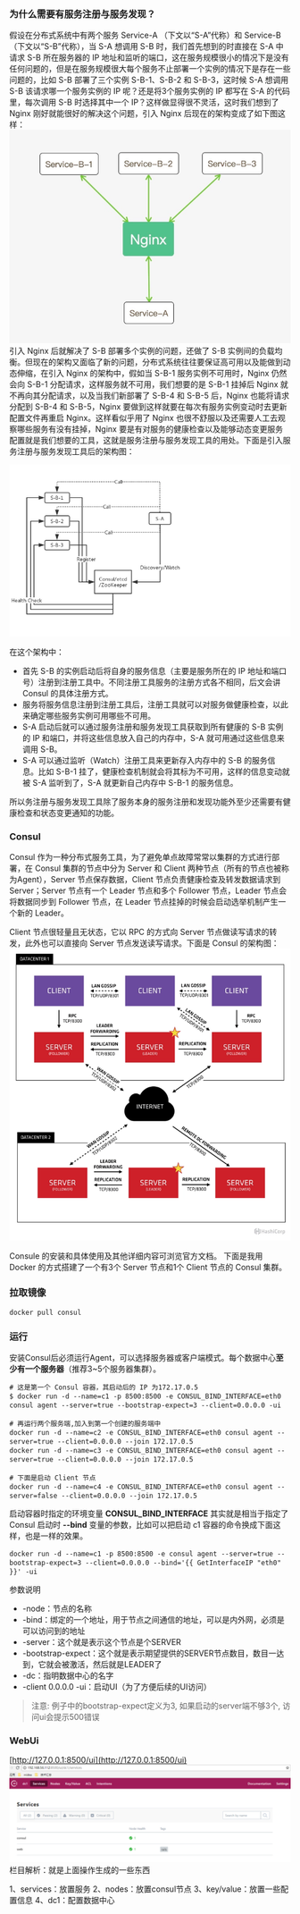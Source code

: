 ### 为什么需要有服务注册与服务发现？
假设在分布式系统中有两个服务 Service-A （下文以“S-A”代称）和 Service-B（下文以“S-B”代称），当 S-A 想调用 S-B 时，我们首先想到的时直接在 S-A 中请求 S-B 所在服务器的 IP 地址和监听的端口，这在服务规模很小的情况下是没有任何问题的，但是在服务规模很大每个服务不止部署一个实例的情况下是存在一些问题的，比如 S-B 部署了三个实例 S-B-1、S-B-2 和 S-B-3，这时候 S-A 想调用 S-B 该请求哪一个服务实例的 IP 呢？还是将3个服务实例的 IP 都写在 S-A 的代码里，每次调用 S-B 时选择其中一个 IP？这样做显得很不灵活，这时我们想到了 Nginx 刚好就能很好的解决这个问题，引入 Nginx 后现在的架构变成了如下图这样：
![title](https://raw.githubusercontent.com/iarray/gitnote-images/master/gitnote/2019/08/29/1567048968642-1567048968662.png)
引入 Nginx 后就解决了 S-B 部署多个实例的问题，还做了 S-B 实例间的负载均衡。但现在的架构又面临了新的问题，分布式系统往往要保证高可用以及能做到动态伸缩，在引入 Nginx 的架构中，假如当 S-B-1 服务实例不可用时，Nginx 仍然会向 S-B-1 分配请求，这样服务就不可用，我们想要的是 S-B-1 挂掉后 Nginx 就不再向其分配请求，以及当我们新部署了 S-B-4 和 S-B-5 后，Nginx 也能将请求分配到 S-B-4 和 S-B-5，Nginx 要做到这样就要在每次有服务实例变动时去更新配置文件再重启 Nginx。这样看似乎用了 Nginx 也很不舒服以及还需要人工去观察哪些服务有没有挂掉，Nginx 要是有对服务的健康检查以及能够动态变更服务配置就是我们想要的工具，这就是服务注册与服务发现工具的用处。下面是引入服务注册与服务发现工具后的架构图：

![title](https://raw.githubusercontent.com/iarray/gitnote-images/master/gitnote/2019/08/29/1567048999503-1567048999505.png)

在这个架构中：
* 首先 S-B 的实例启动后将自身的服务信息（主要是服务所在的 IP 地址和端口号）注册到注册工具中。不同注册工具服务的注册方式各不相同，后文会讲 Consul 的具体注册方式。
* 服务将服务信息注册到注册工具后，注册工具就可以对服务做健康检查，以此来确定哪些服务实例可用哪些不可用。
* S-A 启动后就可以通过服务注册和服务发现工具获取到所有健康的 S-B 实例的 IP 和端口，并将这些信息放入自己的内存中，S-A 就可用通过这些信息来调用 S-B。
* S-A 可以通过监听（Watch）注册工具来更新存入内存中的 S-B 的服务信息。比如 S-B-1 挂了，健康检查机制就会将其标为不可用，这样的信息变动就被 S-A 监听到了，S-A 就更新自己内存中 S-B-1 的服务信息。

所以务注册与服务发现工具除了服务本身的服务注册和发现功能外至少还需要有健康检查和状态变更通知的功能。

### Consul
Consul 作为一种分布式服务工具，为了避免单点故障常常以集群的方式进行部署，在 Consul 集群的节点中分为 Server 和 Client 两种节点（所有的节点也被称为Agent），Server 节点保存数据，Client 节点负责健康检查及转发数据请求到 Server；Server 节点有一个 Leader 节点和多个 Follower 节点，Leader 节点会将数据同步到 Follower 节点，在 Leader 节点挂掉的时候会启动选举机制产生一个新的 Leader。

Client 节点很轻量且无状态，它以 RPC 的方式向 Server 节点做读写请求的转发，此外也可以直接向 Server 节点发送读写请求。下面是 Consul 的架构图：
![title](https://raw.githubusercontent.com/iarray/gitnote-images/master/gitnote/2019/08/29/1567049091061-1567049091065.png)

Consule 的安装和具体使用及其他详细内容可浏览官方文档。
下面是我用 Docker 的方式搭建了一个有3个 Server 节点和1个 Client 节点的 Consul 集群。

### 拉取镜像
```shell
docker pull consul
```

### 运行
安装Consul后必须运行Agent，可以选择服务器或客户端模式。每个数据中心**至少有一个服务器**（推荐3~5个服务器集群）。

```shell
# 这是第一个 Consul 容器，其启动后的 IP 为172.17.0.5
$ docker run -d --name=c1 -p 8500:8500 -e CONSUL_BIND_INTERFACE=eth0 consul agent --server=true --bootstrap-expect=3 --client=0.0.0.0 -ui

# 再运行两个服务端,加入到第一个创建的服务端中
docker run -d --name=c2 -e CONSUL_BIND_INTERFACE=eth0 consul agent --server=true --client=0.0.0.0 --join 172.17.0.5
docker run -d --name=c3 -e CONSUL_BIND_INTERFACE=eth0 consul agent --server=true --client=0.0.0.0 --join 172.17.0.5

# 下面是启动 Client 节点
docker run -d --name=c4 -e CONSUL_BIND_INTERFACE=eth0 consul agent --server=false --client=0.0.0.0 --join 172.17.0.5
```
启动容器时指定的环境变量 **CONSUL_BIND_INTERFACE** 其实就是相当于指定了 Consul 启动时 **--bind** 变量的参数，比如可以把启动 c1 容器的命令换成下面这样，也是一样的效果。
```shell
docker run -d --name=c1 -p 8500:8500 -e consul agent --server=true --bootstrap-expect=3 --client=0.0.0.0 --bind='{{ GetInterfaceIP "eth0" }}' -ui
```

参数说明
* -node：节点的名称 
* -bind：绑定的一个地址，用于节点之间通信的地址，可以是内外网，必须是可以访问到的地址 
* -server：这个就是表示这个节点是个SERVER 
* -bootstrap-expect：这个就是表示期望提供的SERVER节点数目，数目一达到，它就会被激活，然后就是LEADER了
* -dc：指明数据中心的名字
* -client 0.0.0.0 -ui：启动UI（为了方便后续的UI访问）
> 注意: 例子中的bootstrap-expect定义为3, 如果启动的server端不够3个, 访问ui会提示500错误

### WebUi
[http://127.0.0.1:8500/ui](http://127.0.0.1:8500/ui)
![title](https://raw.githubusercontent.com/iarray/gitnote-images/master/gitnote/2019/08/29/1567061435053-1567061435056.png)
栏目解析：就是上面操作生成的一些东西

1、services：放置服务
2、nodes：放置consul节点
3、key/value：放置一些配置信息
4、dc1：配置数据中心
